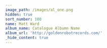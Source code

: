 ```yaml
---
image_path: /images/al_one.png
hidden: true
sort_number: 100
name: Matt Ward
album_name: Catalogue Albumn Name
album_url: 'http://goldenrobotrecords.com/'
_hide_content: true
---
```

